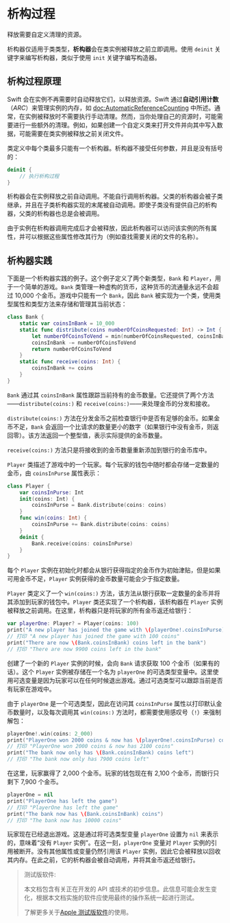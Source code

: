 # 析构过程

释放需要自定义清理的资源。

析构器仅适用于类类型，**析构器**会在类实例被释放之前立即调用。使用 `deinit` 关键字来编写析构器，类似于使用 `init` 关键字编写构造器。

## 析构过程原理

Swift 会在实例不再需要时自动释放它们，以释放资源。Swift 通过**自动引用计数**（*ARC*）来管理实例的内存，如 <doc:AutomaticReferenceCounting> 中所述。通常，在实例被释放时不需要执行手动清理。然而，当你处理自己的资源时，可能需要进行一些额外的清理。例如，如果创建一个自定义类来打开文件并向其中写入数据，可能需要在类实例被释放之前关闭文件。

类定义中每个类最多只能有一个析构器。析构器不接受任何参数，并且是没有括号的：

```swift
deinit {
    // 执行析构过程
}
```

<!--
  - test: `deinitializer`

  ```swifttest
  >> class Test {
  -> deinit {
        // 执行析构过程
     }
  >> }
  ```
-->

析构器会在实例释放之前自动调用。不能自行调用析构器。父类的析构器会被子类继承，并且在子类析构器实现的末尾被自动调用。即使子类没有提供自己的析构器，父类的析构器也总是会被调用。

由于实例在析构器调用完成后才会被释放，因此析构器可以访问该实例的所有属性，并可以根据这些属性修改其行为（例如查找需要关闭的文件的名称）。

## 析构器实践

下面是一个析构器实践的例子。这个例子定义了两个新类型，`Bank` 和 `Player`，用于一个简单的游戏。`Bank` 类管理一种虚构的货币，这种货币的流通量永远不会超过 10,000 个金币。游戏中只能有一个 `Bank`，因此 `Bank` 被实现为一个类，使用类型属性和类型方法来存储和管理其当前状态：

```swift
class Bank {
    static var coinsInBank = 10_000
    static func distribute(coins numberOfCoinsRequested: Int) -> Int {
        let numberOfCoinsToVend = min(numberOfCoinsRequested, coinsInBank)
        coinsInBank -= numberOfCoinsToVend
        return numberOfCoinsToVend
    }
    static func receive(coins: Int) {
        coinsInBank += coins
    }
}
```

<!--
  - test: `deinitializer`

  ```swifttest
  -> class Bank {
        static var coinsInBank = 10_000
        static func distribute(coins numberOfCoinsRequested: Int) -> Int {
           let numberOfCoinsToVend = min(numberOfCoinsRequested, coinsInBank)
           coinsInBank -= numberOfCoinsToVend
           return numberOfCoinsToVend
        }
        static func receive(coins: Int) {
           coinsInBank += coins
        }
     }
  ```
-->

`Bank` 通过其 `coinsInBank` 属性跟踪当前持有的金币数量。它还提供了两个方法——`distribute(coins:)` 和 `receive(coins:)`——来处理金币的分发和接收。

`distribute(coins:)` 方法在分发金币之前检查银行中是否有足够的金币。如果金币不足，`Bank` 会返回一个比请求的数量更小的数字（如果银行中没有金币，则返回零）。该方法返回一个整型值，表示实际提供的金币数量。

`receive(coins:)` 方法只是将接收到的金币数量重新添加到银行的金币库中。

`Player` 类描述了游戏中的一个玩家。每个玩家的钱包中随时都会存储一定数量的金币，由 `coinsInPurse` 属性表示：

```swift
class Player {
    var coinsInPurse: Int
    init(coins: Int) {
        coinsInPurse = Bank.distribute(coins: coins)
    }
    func win(coins: Int) {
        coinsInPurse += Bank.distribute(coins: coins)
    }
    deinit {
        Bank.receive(coins: coinsInPurse)
    }
}
```

<!--
  - test: `deinitializer`

  ```swifttest
  -> class Player {
        var coinsInPurse: Int
        init(coins: Int) {
           coinsInPurse = Bank.distribute(coins: coins)
        }
        func win(coins: Int) {
           coinsInPurse += Bank.distribute(coins: coins)
        }
        deinit {
           Bank.receive(coins: coinsInPurse)
        }
     }
  ```
-->

每个 `Player` 实例在初始化时都会从银行获得指定的金币作为初始津贴，但是如果可用金币不足，`Player` 实例获得的金币数量可能会少于指定数量。

`Player` 类定义了一个 `win(coins:)` 方法，该方法从银行获取一定数量的金币并将其添加到玩家的钱包中。`Player` 类还实现了一个析构器，该析构器在 `Player` 实例被释放之前调用。在这里，析构器只是将玩家的所有金币返还给银行：

```swift
var playerOne: Player? = Player(coins: 100)
print("A new player has joined the game with \(playerOne!.coinsInPurse) coins")
// 打印 "A new player has joined the game with 100 coins"
print("There are now \(Bank.coinsInBank) coins left in the bank")
// 打印 "There are now 9900 coins left in the bank"
```

<!--
  - test: `deinitializer`

  ```swifttest
  -> var playerOne: Player? = Player(coins: 100)
  -> print("A new player has joined the game with \(playerOne!.coinsInPurse) coins")
  <- A new player has joined the game with 100 coins
  -> print("There are now \(Bank.coinsInBank) coins left in the bank")
  <- There are now 9900 coins left in the bank
  ```
-->

创建了一个新的 `Player` 实例的时候，会向 `Bank` 请求获取 100 个金币（如果有的话）。这个 `Player` 实例被存储在一个名为 `playerOne` 的可选类型变量中。这里使用可选变量是因为玩家可以在任何时候退出游戏。通过可选类型可以跟踪当前是否有玩家在游戏中。

由于 `playerOne` 是一个可选类型，因此在访问其 `coinsInPurse` 属性以打印默认金币数量时，以及每次调用其 `win(coins:)` 方法时，都需要使用感叹号（`!`）来强制解包：

```swift
playerOne!.win(coins: 2_000)
print("PlayerOne won 2000 coins & now has \(playerOne!.coinsInPurse) coins")
// 打印 "PlayerOne won 2000 coins & now has 2100 coins"
print("The bank now only has \(Bank.coinsInBank) coins left")
// 打印 "The bank now only has 7900 coins left"
```

<!--
  - test: `deinitializer`

  ```swifttest
  -> playerOne!.win(coins: 2_000)
  -> print("PlayerOne won 2000 coins & now has \(playerOne!.coinsInPurse) coins")
  <- PlayerOne won 2000 coins & now has 2100 coins
  -> print("The bank now only has \(Bank.coinsInBank) coins left")
  <- The bank now only has 7900 coins left
  ```
-->

在这里，玩家赢得了 2,000 个金币。玩家的钱包现在有 2,100 个金币，而银行只剩下 7,900 个金币。

```swift
playerOne = nil
print("PlayerOne has left the game")
// 打印 "PlayerOne has left the game"
print("The bank now has \(Bank.coinsInBank) coins")
// 打印 "The bank now has 10000 coins"
```

<!--
  - test: `deinitializer`

  ```swifttest
  -> playerOne = nil
  -> print("PlayerOne has left the game")
  <- PlayerOne has left the game
  -> print("The bank now has \(Bank.coinsInBank) coins")
  <- The bank now has 10000 coins
  ```
-->

玩家现在已经退出游戏。这是通过将可选类型变量 `playerOne` 设置为 `nil` 来表示的，意味着“没有 `Player` 实例”。在这一刻，`playerOne` 变量对 `Player` 实例的引用被断开。没有其他属性或变量仍然引用该 `Player` 实例，因此它会被释放以回收其内存。在此之前，它的析构器会被自动调用，并将其金币返还给银行。

> 测试版软件: 
>
> 本文档包含有关正在开发的 API 或技术的初步信息。此信息可能会发生变化，根据本文档实施的软件应使用最终的操作系统一起进行测试。
>
> 了解更多关于[Apple 测试版软件](https://developer.apple.com/support/beta-software/)的使用。

<!--
This source file is part of the Swift.org open source project

Copyright (c) 2014 - 2022 Apple Inc. and the Swift project authors
Licensed under Apache License v2.0 with Runtime Library Exception

See https://swift.org/LICENSE.txt for license information
See https://swift.org/CONTRIBUTORS.txt for the list of Swift project authors
-->
